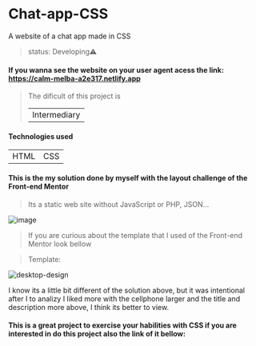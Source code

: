 # Chat-app-CSS
A website of a chat app made in CSS

> status: Developing⚠️
#### If you wanna see the website on your user agent acess the link: https://calm-melba-a2e317.netlify.app

> The dificult of this project is <table><tr><td>Intermediary</td></tr></table>

#### Technologies used
<table>
<tr>
  <td>HTML</td>
  <td>CSS</td>
</tr>
</table>

#### This is the my solution done by myself with the layout challenge of the Front-end Mentor
> Its a static web site without JavaScript or PHP, JSON...

![image](https://user-images.githubusercontent.com/105549520/224568651-f580ae26-358d-412a-a65e-919c4ca09147.png)

> If you are curious about the template that I used of the Front-end Mentor look bellow

> Template:

![desktop-design](https://user-images.githubusercontent.com/105549520/224570687-f7cb6630-80e2-4009-9fdd-a289ddca0bd0.jpg)

I know its a little bit different of the solution above, but it was intentional after I to analizy I liked more with the cellphone larger and the title and description more above, I think its better to view.

#### This is a great project to exercise your habilities with CSS if you are interested in do this project also the link of it bellow:
